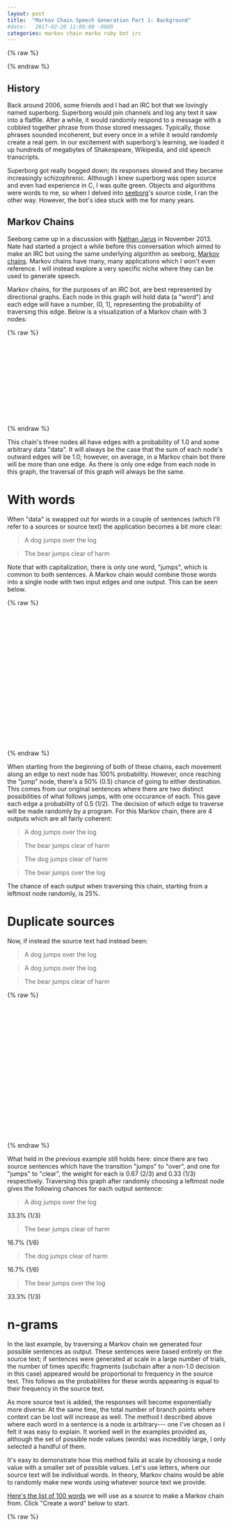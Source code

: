 ```yaml
---
layout: post
title:  "Markov Chain Speech Generation Part 1: Background"
#date:   2017-02-20 12:00:00 -0600
categories: markov chain marko ruby bot irc
---
```


{% raw %}
  <script src="https://code.jquery.com/jquery-3.1.1.js"></script>
  <script src="http://underscorejs.org/underscore-min.js"></script>
  <script src="/assets/javascripts/dist/cytoscape.js"></script>
  <script src="https://cdn.rawgit.com/cytoscape/cytoscape.js-spread/1.2.0/cytoscape-spread.js"></script>
  <script src="/assets/javascripts/markov.js"></script>
{% endraw %}

History
----------
Back around 2006, some friends and I had an IRC bot that we lovingly named superborg. Superborg would join channels and log any text it saw into a flatfile. After a while, it would randomly respond to a message with a cobbled together phrase from those stored messages. Typically, those phrases sounded incoherent, but every once in a while it would randomly create a real gem. In our excitement with superborg's learning, we loaded it up hundreds of megabytes of Shakespeare, Wikipedia, and old speech transcripts.

Superborg got really bogged down; its responses slowed and they became increasingly schizophrenic. Although I knew superborg was open source and even had experience in C, I was quite green. Objects and algorithms were words to me, so when I delved into [seeborg](https://github.com/hmage/seeborg)'s source code, I ran the other way. However, the bot's idea stuck with me for many years.

Markov Chains
-------------
Seeborg came up in a discussion with [Nathan Jarus](http://nathanjar.us/) in November 2013. Nate had started a project a while before this conversation which aimed to make an IRC bot using the same underlying algorithm as seeborg, [Markov chains](https://en.wikipedia.org/wiki/Markov_chain). Markov chains have many, many applications which I won't even reference. I will instead explore a very specific niche where they can be used to generate speech.

Markov chains, for the purposes of an IRC bot, are best represented by directional graphs. Each node in this graph will hold data (a "word") and each edge will have a number, (0, 1], representing the probability of traversing this edge. Below is a visualization of a Markov chain with 3 nodes:

{% raw %}
<div id="markov-chain" class="markov-graph" style="width: 768px; height: 175px;"></div>

<script>
  markov.graphs.renderFirstExample("#markov-chain");
</script>
{% endraw %}

This chain's three nodes all have edges with a probability of 1.0 and some arbitrary data "data". It will always be the case that the sum of each node's outward edges will be 1.0; however, on average, in a Markov chain bot there will be more than one edge. As there is only one edge from each node in this graph, the traversal of this graph will always be the same.

With words
==========

When "data" is swapped out for words in a couple of sentences (which I'll refer to a sources or source text) the application becomes a bit more clear:
> A dog jumps over the log

> The bear jumps clear of harm

Note that with capitalization, there is only one word, "jumps", which is common to both sentences. A Markov chain would combine those words into a single node with two input edges and one output. This can be seen below.

{% raw %}
<div id="markov-chain-sentence" class="markov-graph" style="width: 768px; height: 300px;"></div>

<script>
  markov.graphs.renderSecondExample("#markov-chain-sentence");
</script>
{% endraw %}

When starting from the beginning of both of these chains, each movement along an edge to next node has 100% probability. However, once reaching the "jump" node, there's a 50% (0.5) chance of going to either destination. This comes from our original sentences where there are two distinct possibilities of what follows jumps, with one occurance of each. This gave each edge a probability of 0.5 (1/2). The decision of which edge to traverse will be made randomly by a program. For this Markov chain, there are 4 outputs which are all fairly coherent:
> A dog jumps over the log

> The bear jumps clear of harm

> The dog jumps clear of harm

> The bear jumps over the log

The chance of each output when traversing this chain, starting from a leftmost node randomly, is 25%.

Duplicate sources
=================

Now, if instead the source text had instead been:
> A dog jumps over the log

> A dog jumps over the log

> The bear jumps clear of harm

{% raw %}
<div id="markov-chain-sentence-two" class="markov-graph" style="width: 768px; height: 300px;"></div>

<script>
  markov.graphs.renderThirdExample("#markov-chain-sentence-two");
</script>
{% endraw %}

What held in the previous example still holds here: since there are two source sentences which have the transition "jumps" to "over", and one for "jumps" to "clear", the weight for each is 0.67 (2/3) and 0.33 (1/3) respectively. Traversing this graph after randomly choosing a leftmost node gives the following chances for each output sentence:

> A dog jumps over the log

33.3% (1/3)

> The bear jumps clear of harm

16.7% (1/6)

> The dog jumps clear of harm

16.7% (1/6)

> The bear jumps over the log

33.3% (1/3)

n-grams
=======
In the last example, by traversing a Markov chain we generated four possible sentences as output. These sentences were based entirely on the source text; if sentences were generated at scale in a large number of trials, the number of times specific fragments (subchain after a non-1.0 decision in this case) appeared would be proportional to frequency in the source text. This follows as the probabilites for these words appearing is equal to their frequency in the source text.

As more source text is added, the responses will become exponentially more diverse. At the same time, the total number of branch points where context can be lost will increase as well. The method I described above where each word in a sentence is a node is arbitrary--- one I've chosen as I felt it was easy to explain. It worked well in the examples provided as, although the set of possible node values (words) was incredibly large,  I only selected a handful of them.

It's easy to demonstrate how this method fails at scale by choosing a node value with a smaller set of possible values. Let's use letters, where our source text will be individual words. In theory, Markov chains would be able to randomly make new words using whatever source text we provide.

[Here's the list of 100 words](/json/100words.json) we will use as a source to make a Markov chain from. Click "Create a word" below to start.

{% raw %}
<div id="markov-chain-letter-graph" class="markov-graph" style="height: 600px; width: 768px;"></div>
<br />
<div id="built-word" style="height: 25px;"></div>
<a href="javascript:$('#built-word').text(''); markov.graphs.generateWord(3, "#built-word");">Create a word</a>

<script>
  markov.graphs.renderFourthExample();
</script>
{% endraw %}

A few notes regarding some non-letter symbols. "^" represents an arbitrary start of a word. This entry node in our graph ensures that the first letter on each word is in proportion with our source. "$", similarly, represents the end of a word, and ensures that letters which typically end words have that probability represented.

For the simplicity of the generation, the generated words do a lot right: "u" always follows "q", letters such as "y" usually end words, and most [consonant clusters](https://en.wikipedia.org/wiki/Consonant_cluster) and syllables in the words all appear in English. But there are also some drawbacks; the generated words can sometimes loop due to the cycles in this graph (much more on that later) and become incredibly long. There are also consonant clusters which never begin or never end a syllable that do--- for example, "nt" in English does not begin syllables nor does "pl" end syllables.

These drawbacks are all caused by a loss in context by the Markov chain. While it's traversing the graph, there's no way for it to represent the relationship between "pl" and "a", all it has is that "l" is preceded by "p" and followed by "l". One method for storing this relationship is by using n-grams. Our current representation could be considered a 1-gram; if we instead used a bigram, we could represent the relationship between "pl" and "a-" where "a- is followed by another letter."

Below is yet another example of a Markov chain which does just that. You can also click "Create a word" to see how the output is.

{% raw %}
<div id="markov-chain-digram-graph" class="markov-graph" style="height: 800px; width: 800px;"></div>
<br />
<div id="built-word-2" style="height: 25px;"></div>
<a href="javascript:$('#built-word-2').text(''); markov.graphs.generateWord(4, '#built-word-2');">Create a word</a>

<script>
  markov.graphs.renderFifthExample();
</script>
{% endraw %}

